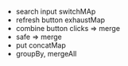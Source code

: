 

- search input switchMAp
- refresh button exhaustMap
- combine button clicks => merge
- safe => merge
- put concatMap
- groupBy, mergeAll
